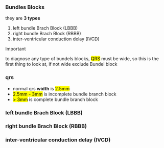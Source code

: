 ### Bundles Blocks
they are **3 types**
1. left bundle Brach Block (LBBB)
2. right bundle Brach Block (RBBB)
3. inter-ventricular conduction delay (IVCD)

> [!IMPORTANT]
> to diagnose any type of bundels blocks, <mark>QRS</mark> must be wide, so this is the first thing to look at, if not wide exclude Bundel block

### qrs
- normal qrs **width** is <mark>2.5mm</mark>
- <mark>2.5mm - 3mm</mark> is incomplete bundle branch block
- <mark>> 3mm</mark> is complete bundle branch block

### left bundle Brach Block (LBBB)

### right bundle Brach Block (RBBB)

### inter-ventricular conduction delay (IVCD)